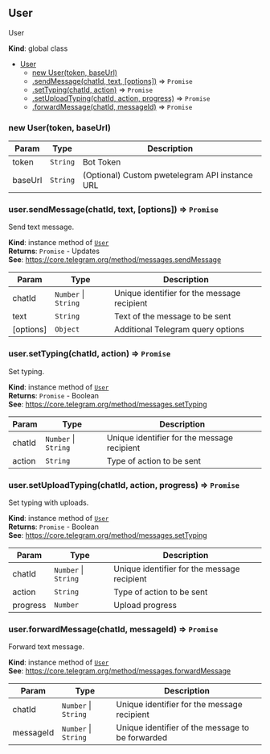 <a name="User"></a>

## User
User

**Kind**: global class  

* [User](#User)
    * [new User(token, baseUrl)](#new_User_new)
    * [.sendMessage(chatId, text, [options])](#User+sendMessage) ⇒ <code>Promise</code>
    * [.setTyping(chatId, action)](#User+setTyping) ⇒ <code>Promise</code>
    * [.setUploadTyping(chatId, action, progress)](#User+setUploadTyping) ⇒ <code>Promise</code>
    * [.forwardMessage(chatId, messageId)](#User+forwardMessage) ⇒ <code>Promise</code>

<a name="new_User_new"></a>

### new User(token, baseUrl)

| Param | Type | Description |
| --- | --- | --- |
| token | <code>String</code> | Bot Token |
| baseUrl | <code>String</code> | (Optional) Custom pwetelegram API instance URL |

<a name="User+sendMessage"></a>

### user.sendMessage(chatId, text, [options]) ⇒ <code>Promise</code>
Send text message.

**Kind**: instance method of <code>[User](#User)</code>  
**Returns**: <code>Promise</code> - Updates  
**See**: https://core.telegram.org/method/messages.sendMessage  

| Param | Type | Description |
| --- | --- | --- |
| chatId | <code>Number</code> &#124; <code>String</code> | Unique identifier for the message recipient |
| text | <code>String</code> | Text of the message to be sent |
| [options] | <code>Object</code> | Additional Telegram query options |

<a name="User+setTyping"></a>

### user.setTyping(chatId, action) ⇒ <code>Promise</code>
Set typing.

**Kind**: instance method of <code>[User](#User)</code>  
**Returns**: <code>Promise</code> - Boolean  
**See**: https://core.telegram.org/method/messages.setTyping  

| Param | Type | Description |
| --- | --- | --- |
| chatId | <code>Number</code> &#124; <code>String</code> | Unique identifier for the message recipient |
| action | <code>String</code> | Type of action to be sent |

<a name="User+setUploadTyping"></a>

### user.setUploadTyping(chatId, action, progress) ⇒ <code>Promise</code>
Set typing with uploads.

**Kind**: instance method of <code>[User](#User)</code>  
**Returns**: <code>Promise</code> - Boolean  
**See**: https://core.telegram.org/method/messages.setTyping  

| Param | Type | Description |
| --- | --- | --- |
| chatId | <code>Number</code> &#124; <code>String</code> | Unique identifier for the message recipient |
| action | <code>String</code> | Type of action to be sent |
| progress | <code>Number</code> | Upload progress |

<a name="User+forwardMessage"></a>

### user.forwardMessage(chatId, messageId) ⇒ <code>Promise</code>
Forward text message.

**Kind**: instance method of <code>[User](#User)</code>  
**See**: https://core.telegram.org/method/messages.forwardMessage  

| Param | Type | Description |
| --- | --- | --- |
| chatId | <code>Number</code> &#124; <code>String</code> | Unique identifier for the message recipient |
| messageId | <code>Number</code> &#124; <code>String</code> | Unique identifier of the message to be forwarded |

